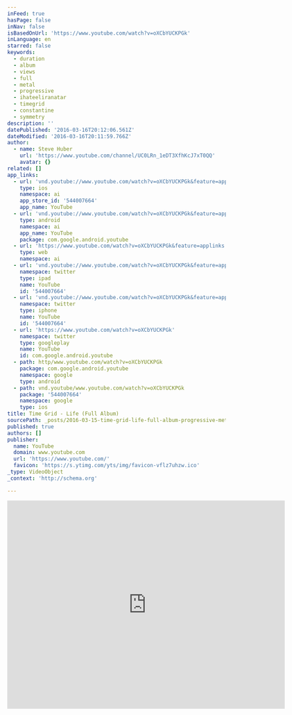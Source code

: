 ```yaml
---
inFeed: true
hasPage: false
inNav: false
isBasedOnUrl: 'https://www.youtube.com/watch?v=oXCbYUCKPGk'
inLanguage: en
starred: false
keywords:
  - duration
  - album
  - views
  - full
  - metal
  - progressive
  - ihateeliranatar
  - timegrid
  - constantine
  - symmetry
description: ''
datePublished: '2016-03-16T20:12:06.561Z'
dateModified: '2016-03-16T20:11:59.766Z'
author:
  - name: Steve Huber
    url: 'https://www.youtube.com/channel/UC0LRn_1eDT3XfhKcJ7xT0QQ'
    avatar: {}
related: []
app_links:
  - url: 'vnd.youtube://www.youtube.com/watch?v=oXCbYUCKPGk&feature=applinks'
    type: ios
    namespace: ai
    app_store_id: '544007664'
    app_name: YouTube
  - url: 'vnd.youtube://www.youtube.com/watch?v=oXCbYUCKPGk&feature=applinks'
    type: android
    namespace: ai
    app_name: YouTube
    package: com.google.android.youtube
  - url: 'https://www.youtube.com/watch?v=oXCbYUCKPGk&feature=applinks'
    type: web
    namespace: ai
  - url: 'vnd.youtube://www.youtube.com/watch?v=oXCbYUCKPGk&feature=applinks'
    namespace: twitter
    type: ipad
    name: YouTube
    id: '544007664'
  - url: 'vnd.youtube://www.youtube.com/watch?v=oXCbYUCKPGk&feature=applinks'
    namespace: twitter
    type: iphone
    name: YouTube
    id: '544007664'
  - url: 'https://www.youtube.com/watch?v=oXCbYUCKPGk'
    namespace: twitter
    type: googleplay
    name: YouTube
    id: com.google.android.youtube
  - path: http/www.youtube.com/watch?v=oXCbYUCKPGk
    package: com.google.android.youtube
    namespace: google
    type: android
  - path: vnd.youtube/www.youtube.com/watch?v=oXCbYUCKPGk
    package: '544007664'
    namespace: google
    type: ios
title: Time Grid - Life (Full Album)
sourcePath: _posts/2016-03-15-time-grid-life-full-album-progressive-metal.md
published: true
authors: []
publisher:
  name: YouTube
  domain: www.youtube.com
  url: 'https://www.youtube.com/'
  favicon: 'https://s.ytimg.com/yts/img/favicon-vflz7uhzw.ico'
_type: VideoObject
_context: 'http://schema.org'

---
```

<iframe src="https://cdn.embedly.com/widgets/media.html?src=https%3A%2F%2Fwww.youtube.com%2Fembed%2FoXCbYUCKPGk%3Ffeature%3Doembed&amp;url=https%3A%2F%2Fwww.youtube.com%2Fwatch%3Fv%3DoXCbYUCKPGk&amp;image=https%3A%2F%2Fi.ytimg.com%2Fvi%2FoXCbYUCKPGk%2Fhqdefault.jpg&amp;key=b7d04c9b404c499eba89ee7072e1c4f7&amp;type=text%2Fhtml&amp;schema=youtube" width="640" height="480" scrolling="no" frameborder="0" allowfullscreen="allowfullscreen" style=""></iframe>